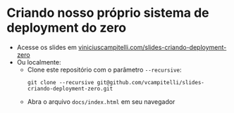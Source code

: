# Criando nosso próprio sistema de deployment do zero

- Acesse os slides em [viniciuscampitelli.com/slides-criando-deployment-zero](https://viniciuscampitelli.com/slides-criando-deployment-zero)
- Ou localmente:
  - Clone este repositório com o parâmetro `--recursive`:
    ```shell
    git clone --recursive git@github.com/vcampitelli/slides-criando-deployment-zero.git
    ```
  - Abra o arquivo `docs/index.html` em seu navegador

